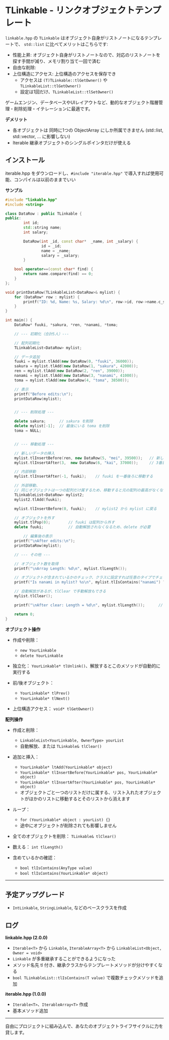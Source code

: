 # TLinkable - リンクオブジェクトテンプレート

`linkable.hpp` の `TLinkable` はオブジェクト自身がリストノートになるテンプレートで、 `std::list` に比べてメリットはこちらです:

- 性能上昇: オブジェクト自身がリストノートなので、対応のリストノートを探す手間が減り、メモリ割り当て一回で済む
- 自由な削除: 
- 上位構造にアクセス: 上位構造のアクセスを保存でき
  - アクセスは `(T)TLinkable::tlGetOwner()` や `TLinkableList::tlGetOwner()`
  - 設定は1回だけ、`TLinkableList::tlSetOwner()`


ゲームエンジン、データベースやUIレイアウトなど、動的なオブジェクト階層管理・削除処理・イテレーションに最適です。

**デメリット**

- 各オブジェクトは 同時に1つの ObjectArray にしか所属できません (std::list, std::vector, ... に影響しない)
- Iterable 継承オブジェクトのシングルポインタだけが使える



## インストール

iterable.hpp をダウンロードし、`#include "iterable.hpp"` で導入すれば使用可能、コンパイルは以前のままでいい


**サンプル**

```cpp
#include "linkable.hpp"
#include <string>

class DataRow : public TLinkable {
public:
        int id;
        std::string name;
        int salary;

        DataRow(int _id, const char*  _name, int _salary) {
                id = _id;
                name = _name;
                salary = _salary;
        }

    bool operator==(const char* find) {
        return name.compare(find) == 0;
    }
};

void printDataRow(TLinkableList<DataRow>& mylist) {
    for (DataRow* row : mylist) {
        printf("ID: %d, Name: %s, Salary: %d\n", row->id, row->name.c_str(), row->salary);
    }
}

int main() {
    DataRow* fuuki, *sakura, *ren, *nanami, *toma;

    // --- 初期化（合計5人）---

    // 配列初期化
    TLinkableList<DataRow> mylist;

    // データ追加
    fuuki = mylist.tlAdd(new DataRow(0, "fuuki", 36000));
    sakura = mylist.tlAdd(new DataRow(1, "sakura", 42000));
    ren = mylist.tlAdd(new DataRow(2, "ren", 39000));
    nanami = mylist.tlAdd(new DataRow(3, "nanami", 41000));
    toma = mylist.tlAdd(new DataRow(4, "toma", 38500));

    // 表示
    printf("Before edits:\n");
    printDataRow(mylist);


    // --- 削除処理 ---

    delete sakura;      // sakura を削除
    delete mylist[-1];  // 最後にいる toma を削除
    toma = NULL;


    // --- 移動処理 ---

    // 新しいデータの挿入
    mylist.tlInsertBefore(ren, new DataRow(5, "mei", 39500));   // 新しいデータを ren の前に挿入
    mylist.tlInsertAfter(3,  new DataRow(6, "kai", 37000));     // 3番目の nanami のあとに挿入

    // 内部移動
    mylist.tlInsertAfter(-1, fuuki);    // fuuki を一番後ろに移動する

    // 外部移動、
    // 同じオブジェクトは一つの配列だけ属するため、移動すると元の配列の最高がなくなる
    TLinkableList<DataRow> mylist2;
    mylist2.tlAdd(fuuki);

    mylist.tlInsertBefore(0, fuuki);    // mylist2 から mylist に戻る

    // オブジェクトを外す
    mylist.tlPop(0);        // fuuki は配列から外す
    delete fuuki;           // 自動解放されなくなるため、delete が必要

        // 編集後の表示
    printf("\nAfter edits:\n");
    printDataRow(mylist);

    // --- その他 ---

    // オブジェクト数を取得
    printf("\nArray Length: %d\n", mylist.tlLength());

    // オブジェクトが含まれているかのチェック、クラスに設定すれば任意のタイプでチェックすることができる
    printf("Is nanami in mylist? %s\n", mylist.tlIsContains("nanami") ? "true" : "false");

    // 自動解放があるが、tlClear で手動解放もできる
    mylist.tlClear();

    printf("\nAfter clear: Length = %d\n", mylist.tlLength());      // 解放されたら空き配列になる、続いて使用可能

    return 0;
}
```

**オブジェクト操作**

- 作成や削除：
  - `new YourLinkable`
  - `delete YourLinkable`

- 独立化： `YourLinkable* tlUnlink()`、解放するとこのメソッドが自動的に実行する

- 前/後オブジェクト：
  - `YourLinkable* tlPrev()`
  - `YourLinkable* tlNext()`

- 上位構造アクセス： `void* tlGetOwner()`


**配列操作**

- 作成と削除：
  - `LinkableList<YourLinkable, OwnerType> yourList`
  - 自動解放、または `TLinkable& tlClear()`

- 追加と挿入：
  - `YourLinkable* ltAdd(YourLinkable* object)`
  - `YourLinkable* tlInsertBefore(YourLinkable* pos, YourLinkable* object)`
  - `YourLinkable* tlInsertAfter(YourLinkable* pos, YourLinkable* object)`
  - オブジェクトごと一つのリストだけに属する、リスト入れたオブジェクトがほかのリストに移動するとそのリストから消えます

- ループ：
  - `for (YourLinkable* object : yourList) {}`
  - 途中にオブジェクトが削除されても影響しません

- 全てのオブジェクトを削除： `TLinkable& tlClear()`

- 数える： `int tlLength()`

- 含めているかの確認：
  - `bool tlIsContains(AnyType value)`
  - `bool tlIsContains(YourLinkable* object)`


---

## 予定アップグレード

- `IntLinkable`, `StringLinkable`, などのベースクラスを作成


## ログ

**linkable.hpp (2.0.0)**

- `Iterable<T>` から `Linkable`, `IterableArray<T>` から `LinkableList<Object, Owner = void>`
- `Linkable` が多重継承することができるようになった
- メソッド名先 tl 付き、継承クラスからテンプレートメソッドが分けやすくなる
- `bool TLinkableList::tlIsContains(T value)` で複数チェックメソッドを追加


**iterable.hpp (1.0.0)**

- `Iterable<T>`、`IterableArray<T>` 作成
- 基本メソッド追加
  

---

自由にプロジェクトに組み込んで、あなたのオブジェクトライフサイクルに力を貸します。
